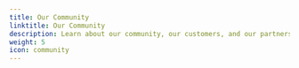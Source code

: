 ```yaml
---
title: Our Community
linktitle: Our Community
description: Learn about our community, our customers, and our partners.
weight: 5
icon: community
---
```


